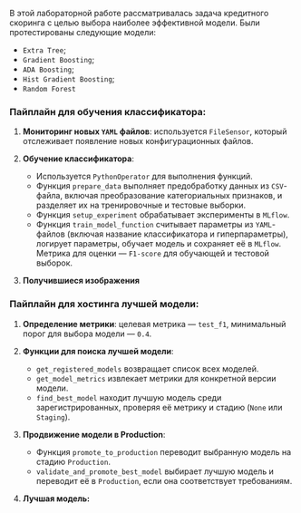 В этой лабораторной работе рассматривалась задача кредитного скоринга с целью выбора наиболее эффективной модели. 
Были протестированы следующие модели: 
- `Extra Tree`;
- `Gradient Boosting`;
- `ADA Boosting`;
- `Hist Gradient Boosting`;
- `Random Forest`

### Пайплайн для обучения классификатора:
1. **Мониторинг новых `YAML` файлов**: используется `FileSensor`, который отслеживает появление новых конфигурационных файлов.
2. **Обучение классификатора**:
   - Используется `PythonOperator` для выполнения функций.
   - Функция `prepare_data` выполняет предобработку данных из `CSV`-файла, включая преобразование категориальных признаков,
     и разделяет их на тренировочные и тестовые выборки.
   - Функция `setup_experiment` обрабатывает эксперименты в `MLflow`.
   - Функция `train_model_function` считывает параметры из `YAML`-файлов (включая название классификатора и гиперпараметры),
     логирует параметры, обучает модель и сохраняет её в `MLflow`. Метрика для оценки — `F1-score` для обучающей и тестовой выборок.

3. **Получившиеся изображения**

### Пайплайн для хостинга лучшей модели:
1. **Определение метрики**: целевая метрика — `test_f1`, минимальный порог для выбора модели — `0.4`.
2. **Функции для поиска лучшей модели**:
   - `get_registered_models` возвращает список всех моделей.
   - `get_model_metrics` извлекает метрики для конкретной версии модели.
   - `find_best_model` находит лучшую модель среди зарегистрированных, проверяя её метрику и стадию (`None` или `Staging`). 
3. **Продвижение модели в Production**:
   - Функция `promote_to_production` переводит выбранную модель на стадию `Production`.
   - `validate_and_promote_best_model` выбирает лучшую модель и переводит её в `Production`, если она соответствует требованиям. 

4. **Лучшая модель:**
